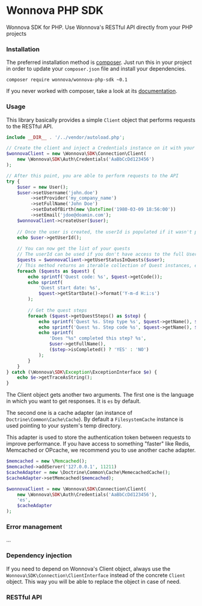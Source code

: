 # Wonnova PHP SDK

Wonnova SDK for PHP. Use Wonnova's RESTful API directly from your PHP projects

### Installation

The preferred installation method is [composer](https://getcomposer.com). Just run this in your project in order to update your `composer.json` file and install your dependencies.

    composer require wonnova/wonnova-php-sdk ~0.1
    
If you never worked with composer, take a look at its [documentation](https://getcomposer.org/doc/).

### Usage

This library basically provides a simple `Client` object that performs requests to the RESTful API.

```php
include __DIR__ . '/../vendor/autoload.php';

// Create the client and inject a Credentials instance on it with your private key
$wonnovaClient = new \Wonnova\SDK\Connection\Client(
    new \Wonnova\SDK\Auth\Credentials('AaBbCcDd123456')
);

// After this point, you are able to perform requests to the API
try {
    $user = new User();
    $user->setUsername('john.doe')
         ->setProvider('my_company_name')
         ->setFullName('John Doe')
         ->setDateOfBirth(new \DateTime('1980-03-09 18:56:00'))
         ->setEmail('jdoe@doamin.com');
    $wonnovaClient->createUser($user);
    
    // Once the user is created, the userId is populated if it wasn't previously set.
    echo $user->getUserId();
    
    // You can now get the list of your quests
    // The userId can be used if you don't have access to the full User object
    $quests = $wonnovaClient->getUserStatusInQuests($user);
    // This method returns an iterable collection of Quest instances, each one of them with the list of QuestSteps
    foreach ($quests as $quest) {
        echo sprintf('Quest code: %s', $quest->getCode());
        echo sprintf(
            'Quest start date: %s',
            $quest->getStartDate()->format('Y-m-d H:i:s')
        );
        
        // Get the quest steps
        foreach ($quest->getQuestSteps() as $step) {
            echo sprintf('Quest %s. Step type %s', $quest->getName(), $step->getType());
            echo sprintf('Quest %s. Step code %s', $quest->getName(), $step->getCode());
            echo sprintf(
                'Does "%s" completed this step? %s',
                $user->getFullName(),
                ($step->isCompleted() ? 'YES' : 'NO')
            );
        }
    }
} catch (\Wonnova\SDK\Exception\ExceptionInterface $e) {
    echo $e->getTraceAsString();
}
```

The Client object gets another two arguments. The first one is the language in which you want to get responses. It is `es` by default.

The second one is a cache adapter (an instance of `Doctrine\Common\Cache\Cache`). By default a `FilesystemCache` instance is used pointing to your system's temp directory.

This adapter is used to store the authentication token between requests to improve performance. If you have access to something "faster" like Redis, Memcached or OPcache, we recommend you to use another cache adapter.

```php
$memcached = new \Memcached();
$memcached->addServer('127.0.0.1', 11211)
$cacheAdapter = new \Doctrine\Common\Cache\MemecachedCache();
$cacheAdapter->setMemcached($memcached);

$wonnovaClient = new \Wonnova\SDK\Connection\Client(
    new \Wonnova\SDK\Auth\Credentials('AaBbCcDd123456'),
    'es',
    $cacheAdapter
);
```

### Error management

...

### Dependency injection

If you need to depend on Wonnova's Client object, always use the `Wonnova\SDK\Connection\ClientInterface` instead of the concrete `Client` object. This way you will be able to replace the object in case of need.

### RESTful API



